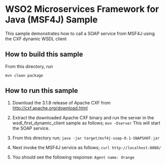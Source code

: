 # WSO2 Microservices Framework for Java (MSF4J) Sample
This sample demonstrates how to call a SOAP service from MSF4J using the CXF dynamic WSDL client

## How to build this sample
From this directory, run

`mvn clean package`

## How to run this sample

1. Download the 3.1.8 release of Apache CXF from http://cxf.apache.org/download.html

2. Extract the downloaded Apache CXF binary and run the server in the wsdl_first_dynamic_client sample as follows;
`mvn -Dserver`
   This will start the SOAP service.

3. From this directory run;
`java -jar target/msf4j-soap-0.1-SNAPSHOT.jar`

4. Next invoke the MSF4J service as follows;
`curl http://localhost:8080/`

5. You should see the following response:
`Agent name: Orange`

